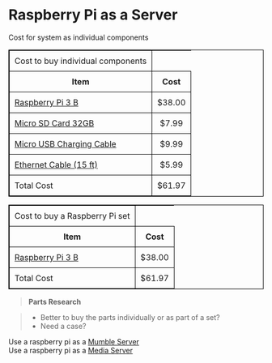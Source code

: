 # Raspberry Pi as a Server

Cost for system as individual components

<style>
table, th, td {
    border: 1px solid black;
    border-collapse: collapse;
}
th, td {
    padding: 10px;
}
</style>
<div align="center">
<table>

  <tr>
  <td> Cost to buy individual components </td>
  </tr>

  <tr>
  <th> Item </th>
  <th> Cost </th>		
  </tr>

  <tr>
  <td style="text-align:left"> <a href="https://www.amazon.com/Raspberry-Pi-RASP-PI-3-Model-Motherboard/dp/B01CD5VC92/ref=sr_1_4?s=electronics&ie=UTF8&qid=1466035691&sr=1-4&keywords=raspberry+pi+3" target="_blank">Raspberry Pi 3 B</a> </td>
  <td style="text-align:center"> $38.00 </td>		
  </tr>

  <tr>
  <td style="text-align:left"> <a href="https://www.amazon.com/SanDisk-microSDHC-Standard-Packaging-SDSQUNC-032G-GN6MA/dp/B010Q57T02/ref=sr_1_1?s=pc&ie=UTF8&qid=1466035945&sr=1-1&keywords=micro+sd&refinements=p_n_feature_two_browse-bin%3A6518304011" target="_blank">Micro SD Card 32GB</a> </td>
  <td style="text-align:center"> $7.99 </td>		
  </tr>

  <tr>
  <td style="text-align:left"> <a href="https://www.amazon.com/EasyAcc-Charger-Portable-Samsung-External/dp/B00A9PO5AM/ref=sr_1_5?s=pc&ie=UTF8&qid=1466036097&sr=1-5&keywords=micro+usb+charging+cable+wall" target="_blank">Micro USB Charging Cable</a> </td>
  <td style="text-align:center"> $9.99 </td>		
  </tr>

  <tr>
  <td style="text-align:left"> <a href="https://www.amazon.com/Mediabridge-Cat5e-Ethernet-Patch-Cable/dp/B003O973OA/ref=sr_1_6?s=pc&ie=UTF8&qid=1466036292&sr=1-6&keywords=ethernet+cable" target="_blank">Ethernet Cable (15 ft)</a> </td>
  <td style="text-align:center"> $5.99 </td>		
  </tr>

  <tr>
  <td style="text-align:left"> Total Cost </td>
  <td style="text-align:center"> $61.97 </td>		
  </tr>

</table>
</div>

<style>
table, th, td {
    border: 1px solid black;
    border-collapse: collapse;
}
th, td {
    padding: 10px;
}
</style>
<div align="center">
<table>

  <tr>
  <td> Cost to buy a Raspberry Pi set </td>
  </tr>

  <tr>
  <th> Item </th>
  <th> Cost </th>		
  </tr>

  <tr>
  <td style="text-align:left"> <a href="https://www.amazon.com/Raspberry-Pi-RASP-PI-3-Model-Motherboard/dp/B01CD5VC92/ref=sr_1_4?s=electronics&ie=UTF8&qid=1466035691&sr=1-4&keywords=raspberry+pi+3" target="_blank">Raspberry Pi 3 B</a> </td>
  <td style="text-align:center"> $38.00 </td>		
  </tr>

  <tr>
  <td style="text-align:left"> Total Cost </td>
  <td style="text-align:center"> $61.97 </td>		
  </tr>

</table>
</div>

> __Parts Research__

> - Better to buy the parts individually or as part of a set?
> - Need a case?

Use a raspberry pi as a [Mumble Server](https://pimylifeup.com/raspberry-pi-mumble-server/)  
Use a raspberry pi as a [Media Server](http://www.linuxjournal.com/content/raspberry-pi-perfect-home-server)
